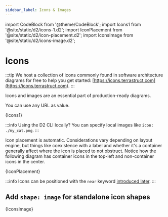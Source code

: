 ```yaml
---
sidebar_label: Icons & Images
---
```

import CodeBlock from '@theme/CodeBlock';
import Icons1 from '@site/static/d2/icons-1.d2';
import IconPlacement from '@site/static/d2/icon-placement.d2';
import IconsImage from '@site/static/d2/icons-image.d2';

# Icons

:::tip
We host a collection of icons commonly found in software architecture diagrams for free to
help you get started: [https://icons.terrastruct.com](https://icons.terrastruct.com).
:::

Icons and images are an essential part of production-ready diagrams.

You can use any URL as value.

<CodeBlock className="language-d2">
    {Icons1}
</CodeBlock>

<div style={{width: "200px", margin: "0 auto 20px auto"}} className="embedSVG" dangerouslySetInnerHTML={{__html: require('@site/static/img/generated/icons-1.svg2')}}></div>

:::info
Using the D2 CLI locally? You can specify local images like `icon: ./my_cat.png`.
:::

Icon placement is automatic. Considerations vary depending on layout engine, but things
like coexistence with a label and whether it's a container generally affect where the icon
is placed to not obstruct. Notice how the following diagram has container icons in the
top-left and non-container icons in the center.

<CodeBlock className="language-d2">
    {IconPlacement}
</CodeBlock>

<div className="embedSVG" dangerouslySetInnerHTML={{__html: require('@site/static/img/generated/icon-placement.svg2')}}></div>

:::info
Icons can be positioned with the `near` keyword [introduced later](/tour/positions/#label-and-icon-positioning).
:::

## Add `shape: image` for standalone icon shapes

<CodeBlock className="language-d2">
    {IconsImage}
</CodeBlock>

<div className="embedSVG" dangerouslySetInnerHTML={{__html: require('@site/static/img/generated/icons-image.svg2')}}></div>

